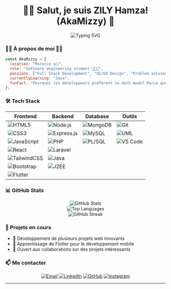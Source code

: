 # <h1 align="center">👨‍💻 Salut, je suis ZILY Hamza! (AkaMizzy) 🚀</h1>

<div align="center">
  <img src="https://readme-typing-svg.herokuapp.com?font=Fira+Code&pause=1000&color=2E96F7&center=true&vCenter=true&width=435&lines=Full+Stack+Developer;Frontend+Enthusiast;Always+Learning" alt="Typing SVG" />
</div>

### 🧑‍💻 À propos de moi 🧑‍💻

```javascript
const AkaMizzy = {
  location: "Morocco 🇲🦁",
  role: "Software engineering student 👨‍💻✅",
  passions: ["Full Stack Development", "UI/UX Design", "Problem solving"],
  currentlyLearning: "Java",
  funFact: "Pourquoi les développeurs préfèrent le dark mode? Parce que les bugs sont comme les cafards - ils se cachent dans l'obscurité! 🪲"
};
```

### 🛠️ Tech Stack

<div align="center">

| Frontend | Backend | Database | Outils |
|----------|---------|-----------|--------|
| ![HTML5](https://img.shields.io/badge/-HTML5-E34F26?style=flat&logo=html5&logoColor=white) | ![Node.js](https://img.shields.io/badge/-Node.js-339933?style=flat&logo=nodedotjs&logoColor=white) | ![MongoDB](https://img.shields.io/badge/-MongoDB-47A248?style=flat&logo=mongodb&logoColor=white) | ![Git](https://img.shields.io/badge/-Git-F05032?style=flat&logo=git&logoColor=white) |
| ![CSS3](https://img.shields.io/badge/-CSS3-1572B6?style=flat&logo=css3&logoColor=white) | ![Express.js](https://img.shields.io/badge/-Express.js-000000?style=flat&logo=express&logoColor=white) | ![MySQL](https://img.shields.io/badge/-MySQL-4479A1?style=flat&logo=mysql&logoColor=white) | ![UML](https://img.shields.io/badge/-UML-FAB040?style=flat&logoColor=white) |
| ![JavaScript](https://img.shields.io/badge/-JavaScript-F7DF1E?style=flat&logo=javascript&logoColor=black) | ![PHP](https://img.shields.io/badge/-PHP-777BB4?style=flat&logo=php&logoColor=white) | ![PL/SQL](https://img.shields.io/badge/-PL/SQL-F80000?style=flat&logo=oracle&logoColor=white) | ![VS Code](https://img.shields.io/badge/-VS%20Code-007ACC?style=flat&logo=visual-studio-code&logoColor=white) |
| ![React](https://img.shields.io/badge/-React-61DAFB?style=flat&logo=react&logoColor=black) | ![Laravel](https://img.shields.io/badge/-Laravel-FF2D20?style=flat&logo=laravel&logoColor=white) | | |
| ![TailwindCSS](https://img.shields.io/badge/-TailwindCSS-06B6D4?style=flat&logo=tailwindcss&logoColor=white) | ![Java](https://img.shields.io/badge/-Java-ED8B00?style=flat&logo=java&logoColor=white) | | |
| ![Bootstrap](https://img.shields.io/badge/-Bootstrap-7952B3?style=flat&logo=bootstrap&logoColor=white) | ![J2EE](https://img.shields.io/badge/-J2EE-ED8B00?style=flat&logo=java&logoColor=white) | | |
| ![Flutter](https://img.shields.io/badge/-Flutter-02569B?style=flat&logo=flutter&logoColor=white) | | | |

</div>

### 📊 GitHub Stats

<div align="center">
  <img src="https://github-readme-stats.vercel.app/api?username=Akamizzy&show_icons=true&theme=tokyonight" alt="GitHub Stats" />
  <br>
  <img src="https://github-readme-stats.vercel.app/api/top-langs?username=akamizzy&show_icons=true&layout=compact&theme=tokyonight" alt="Top Languages" />
  <br>
  <img src="https://github-readme-streak-stats.herokuapp.com/?user=akamizzy&theme=tokyonight" alt="GitHub Streak" />
</div>

### 🌟 Projets en cours
- 🔭 Développement de plusieurs projets web innovants
- 🌱 Apprentissage de Flutter pour le développement mobile
- 👯 Ouvert aux collaborations sur des projets intéressants

### 📫 Me contacter

<div align="center">

[![Email](https://img.shields.io/badge/-Email-D14836?style=for-the-badge&logo=gmail&logoColor=white)](mailto:hamzazily@gmail.com)
[![LinkedIn](https://img.shields.io/badge/-LinkedIn-0077B5?style=for-the-badge&logo=linkedin&logoColor=white)](https://www.linkedin.com/in/hamza-zily-5a9270302/)
[![GitHub](https://img.shields.io/badge/-GitHub-181717?style=for-the-badge&logo=github&logoColor=white)](https://github.com/AkaMizzy)
[![Instagram](https://img.shields.io/badge/-Instagram-E4405F?style=for-the-badge&logo=instagram&logoColor=white)](https://www.instagram.com/mizzy.in4k/)

</div>

---
